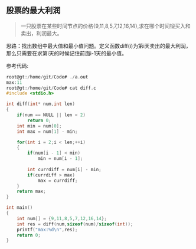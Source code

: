 ## 股票的最大利润
> 一只股票在某些时间节点的价格{9,11,8,5,7,12,16,14},求在哪个时间锻买入和卖出，利润最大。

思路：找出数组中最大值和最小值问题。定义函数diff(i)为第i天卖出的最大利润，那么只需要在求第i天的时候记住前面i-1天的最小值。

参考代码:
```c
root@gt:/home/git/Code# ./a.out 
max:11
root@gt:/home/git/Code# cat diff.c 
#include <stdio.h>

int diff(int* num,int len)
{
	if(num == NULL || len < 2)
		return 0;
	int min = num[0];
	int max = num[1] - min;

	for(int i = 2;i < len;++i)
	{
		if(num[i - 1] < min)
			min = num[i - 1];
		
		int currdiff = num[i] - min;
		if(currdiff > max)
			max = currdiff;
	}
	return max;
}

int main()
{
	int num[] = {9,11,8,5,7,12,16,14};
	int res = diff(num,sizeof(num)/sizeof(int));
	printf("max:%d\n",res);
	return 0;
}

```
